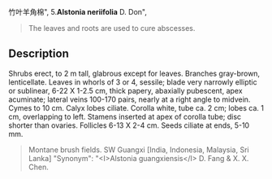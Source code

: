 竹叶羊角棉",
5.**Alstonia neriifolia** D. Don",

> The leaves and roots are used to cure abscesses.

## Description
Shrubs erect, to 2 m tall, glabrous except for leaves. Branches gray-brown, lenticellate. Leaves in whorls of 3 or 4, sessile; blade very narrowly elliptic or sublinear, 6-22 X 1-2.5 cm, thick papery, abaxially pubescent, apex acuminate; lateral veins 100-170 pairs, nearly at a right angle to midvein. Cymes to 10 cm. Calyx lobes ciliate. Corolla white, tube ca. 2 cm; lobes ca. 1 cm, overlapping to left. Stamens inserted at apex of corolla tube; disc shorter than ovaries. Follicles 6-13 X  2-4 cm. Seeds ciliate at ends, 5-10 mm.

> Montane brush fields. SW Guangxi [India, Indonesia, Malaysia, Sri Lanka]
  "Synonym": "&lt;I&gt;Alstonia guangxiensis&lt;/I&gt; D. Fang &amp; X. X. Chen.
